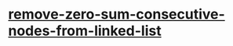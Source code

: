 # [remove-zero-sum-consecutive-nodes-from-linked-list](https://leetcode-cn.com/problems/remove-zero-sum-consecutive-nodes-from-linked-list)
